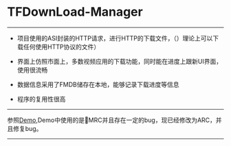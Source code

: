 # TFDownLoad-Manager


---

- 项目使用的ASI封装的HTTP请求，进行HTTP的下载文件，（）理论上可以下载任何使用HTTP协议的文件）

- 界面上仿照市面上，多数视频应用的下载功能，同时能在进度上跟新UI界面，使用很流畅

- 数据信息采用了FMDB储存在本地，能够记录下载进度等信息

- 程序的复用性很高

 
---

参照[Demo](http://code4app.com/ios/DownLoadManager/52a3248dcb7e84c30d8b5a8a),Demo中使用的是MRC并且存在一定的bug，现已经修改为ARC，并且修复bug。
 
---